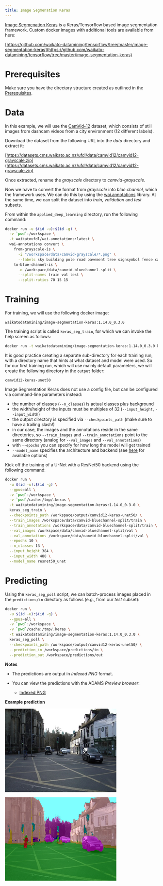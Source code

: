 ```yaml
---
title: Image Segmenation Keras
---
```


[Image Segmenation Keras](https://github.com/divamgupta/image-segmentation-keras) is a Keras/Tensorflow
based image segmentation framework. Custom docker images with additional tools are available from here:

[https://github.com/waikato-datamining/tensorflow/tree/master/image-segmentation-keras](https://github.com/waikato-datamining/tensorflow/tree/master/image-segmentation-keras)


# Prerequisites
Make sure you have the directory structure created as outlined in the [Prerequisites](../prerequisites.md).


# Data

In this example, we will use the [CamVid-12](https://datasets.cms.waikato.ac.nz/ufdl/camvid12/)
dataset, which consists of still images from dashcam videos from a city environment (12 different labels).

Download the dataset from the following URL into the *data* directory and extract it:

[https://datasets.cms.waikato.ac.nz/ufdl/data/camvid12/camvid12-grayscale.zip](https://datasets.cms.waikato.ac.nz/ufdl/data/camvid12/camvid12-grayscale.zip)

Once extracted, rename the *grayscale* directory to *camvid-grayscale*.

Now we have to convert the format from *grayscale* into *blue channel*, which the framework uses.
We can do this by using the [wai.annotations](https://github.com/waikato-ufdl/wai-annotations) library. 
At the same time, we can split the dataset into *train*, *validation* and *test* subsets.

From within the `applied_deep_learning` directory, run the following command:

```bash
docker run -u $(id -u):$(id -g) \
  -v `pwd`:/workspace \
  -t waikatoufdl/wai.annotations:latest \
  wai-annotations convert \
    from-grayscale-is \
      -i "/workspace/data/camvid-grayscale/*.png" \
      --labels sky building pole road pavement tree signsymbol fence car pedestrian bicyclist unlabelled \
    to-blue-channel-is \
      -o /workspace/data/camvid-bluechannel-split \
      --split-names train val test \
      --split-ratios 70 15 15
```


# Training

For training, we will use the following docker image:

```
waikatodatamining/image-segmentation-keras:1.14.0_0.3.0
```

The training script is called `keras_seg_train`, for which we can invoke the help screen as follows:

```bash
docker run -t waikatodatamining/image-segmentation-keras:1.14.0_0.3.0 keras_seg_train --help 
```

It is good practice creating a separate sub-directory for each training run, with a directory name that hints at
what dataset and model were used. So for our first training run, which will use mainly default parameters, we will 
create the following directory in the `output` folder:

```
camvid12-keras-unet50
```

Image Segmentation Keras does not use a config file, but can be configured via command-line parameters
instead:

* the number of classes (`--n_classes`) is actual classes plus background 
* the width/height of the inputs must be multiples of 32 (`--input_height`, `--input_width`) 
* the output directory is specified via `--checkpoints_path` (make sure to have a trailing slash!) 
* in our case, the images and the annotations reside in the same directories, so `--train_images` and `--train_annotations` 
  point to the same directory (analog for `--val_images` and `--val_annotations`)
* with `--epochs` you can specify for how long the model will get trained
* `--model_name` specifies the architecture and backend (see [here](https://github.com/divamgupta/image-segmentation-keras#models) for available options)

Kick off the training of a U-Net with a ResNet50 backend using the following command:

```bash
docker run \
  -u $(id -u):$(id -g) \
  --gpus=all \
  -v `pwd`:/workspace \
  -v `pwd`/cache:/tmp/.keras \
  -t waikatodatamining/image-segmentation-keras:1.14.0_0.3.0 \
  keras_seg_train \
  --checkpoints_path /workspace/output/camvid12-keras-unet50/ \
  --train_images /workspace/data/camvid-bluechannel-split/train \
  --train_annotations /workspace/data/camvid-bluechannel-split/train \
  --val_images /workspace/data/camvid-bluechannel-split/val \
  --val_annotations /workspace/data/camvid-bluechannel-split/val \
  --epochs 10 \
  --n_classes 13 \
  --input_height 384 \
  --input_width 480 \
  --model_name resnet50_unet
```


# Predicting

Using the `keras_seg_poll` script, we can batch-process images placed in the `predictions/in` directory
as follows (e.g., from our *test* subset): 

```bash
docker run \
  -u $(id -u):$(id -g) \
  --gpus=all \
  -v `pwd`:/workspace \
  -v `pwd`/cache:/tmp/.keras \
  -t waikatodatamining/image-segmentation-keras:1.14.0_0.3.0 \
  keras_seg_poll \
  --checkpoints_path /workspace/output/camvid12-keras-unet50/ \
  --prediction_in /workspace/predictions/in \
  --prediction_out /workspace/predictions/out
```

**Notes** 

* The predictions are output in *Indexed PNG* format.
* You can view the predictions with the ADAMS *Preview browser*:
  
    * [Indexed PNG](../../previewing_predictions/#imgseg_indexed)

**Example prediction**

![Screenshot](img/isk-0016E5_05310.png) 

![Screenshot](img/isk-0016E5_05310-overlay.png)
